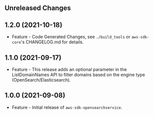 Unreleased Changes
------------------

1.2.0 (2021-10-18)
------------------

* Feature - Code Generated Changes, see `./build_tools` or `aws-sdk-core`'s CHANGELOG.md for details.

1.1.0 (2021-09-17)
------------------

* Feature - This release adds an optional parameter in the ListDomainNames API to filter domains based on the engine type (OpenSearch/Elasticsearch).

1.0.0 (2021-09-08)
------------------

* Feature - Initial release of `aws-sdk-opensearchservice`.

